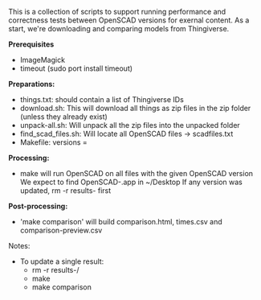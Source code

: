 This is a collection of scripts to support running performance and
correctness tests between OpenSCAD versions for exernal content.
As a start, we're downloading and comparing models from Thingiverse.

**Prerequisites**

* ImageMagick
* timeout (sudo port install timeout)

**Preparations:**

* things.txt: should contain a list of Thingiverse IDs
* download.sh: This will download all things as zip files in the zip folder (unless they already exist)
* unpack-all.sh: Will unpack all the zip files into the unpacked folder
* find_scad_files.sh: Will locate all OpenSCAD files -> scadfiles.txt
* Makefile: versions = <list of OpenSCAD versions to test>

**Processing:**

* make <version> will run OpenSCAD on all files with the given OpenSCAD version
  We expect to find OpenSCAD-<version>.app in ~/Desktop
  If any version was updated, rm -r results-<version> first

**Post-processing:**

* 'make comparison' will build comparison.html, times.csv and comparison-preview.csv


Notes:

* To update a single result:
    * rm -r results-<version>/<id>
    * make <version>
    * make comparison
